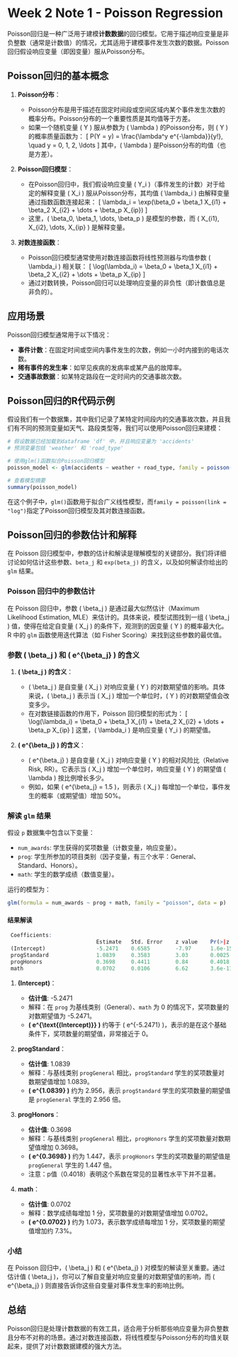 # Week 2 Note 1 - Poisson Regression

Poisson回归是一种广泛用于建模**计数数据**的回归模型。它用于描述响应变量是非负整数（通常是计数值）的情况，尤其适用于建模事件发生次数的数据。Poisson回归假设响应变量（即因变量）服从Poisson分布。

## Poisson回归的基本概念

1. **Poisson分布**：
   - Poisson分布是用于描述在固定时间段或空间区域内某个事件发生次数的概率分布。Poisson分布的一个重要性质是其均值等于方差。
   - 如果一个随机变量 \( Y \) 服从参数为 \( \lambda \) 的Poisson分布，则 \( Y \) 的概率质量函数为：
     \[
     P(Y = y) = \frac{\lambda^y e^{-\lambda}}{y!}, \quad y = 0, 1, 2, \ldots
     \]
   其中，\( \lambda \) 是Poisson分布的均值（也是方差）。

2. **Poisson回归模型**：
   - 在Poisson回归中，我们假设响应变量 \( Y_i \)（事件发生的计数）对于给定的解释变量 \( X_i \) 服从Poisson分布，其均值 \( \lambda_i \) 由解释变量通过指数函数连接起来：
     \[
     \lambda_i = \exp(\beta_0 + \beta_1 X_{i1} + \beta_2 X_{i2} + \dots + \beta_p X_{ip})
     \]
   - 这里，\( \beta_0, \beta_1, \dots, \beta_p \) 是模型的参数，而 \( X_{i1}, X_{i2}, \dots, X_{ip} \) 是解释变量。

3. **对数连接函数**：
   - Poisson回归模型通常使用对数连接函数将线性预测器与均值参数 \( \lambda_i \) 相关联：
     \[
     \log(\lambda_i) = \beta_0 + \beta_1 X_{i1} + \beta_2 X_{i2} + \dots + \beta_p X_{ip}
     \]
   - 通过对数转换，Poisson回归可以处理响应变量的非负性（即计数值总是非负的）。

## 应用场景

Poisson回归模型通常用于以下情况：

- **事件计数**：在固定时间或空间内事件发生的次数，例如一小时内接到的电话次数。
- **稀有事件的发生率**：如罕见疾病的发病率或某产品的故障率。
- **交通事故数据**：如某特定路段在一定时间内的交通事故次数。

## Poisson回归的R代码示例

假设我们有一个数据集，其中我们记录了某特定时间段内的交通事故次数，并且我们有不同的预测变量如天气、路段类型等，我们可以使用Poisson回归来建模：

```R
# 假设数据已经加载到dataframe 'df' 中，并且响应变量为 'accidents'
# 预测变量包括 'weather' 和 'road_type'

# 使用glm()函数拟合Poisson回归模型
poisson_model <- glm(accidents ~ weather + road_type, family = poisson(link = "log"), data = df)

# 查看模型摘要
summary(poisson_model)
```

在这个例子中，`glm()`函数用于拟合广义线性模型，而`family = poisson(link = "log")`指定了Poisson回归模型及其对数连接函数。

## Poisson回归的参数估计和解释

在 Poisson 回归模型中，参数的估计和解读是理解模型的关键部分。我们将详细讨论如何估计这些参数、`beta_j` 和 `exp(beta_j)` 的含义，以及如何解读你给出的 `glm` 结果。

### Poisson 回归中的参数估计

在 Poisson 回归中，参数 \( \beta_j \) 是通过最大似然估计（Maximum Likelihood Estimation, MLE）来估计的。具体来说，模型试图找到一组 \( \beta_j \) 值，使得在给定自变量 \( X_j \) 的条件下，观测到的因变量 \( Y \) 的概率最大化。R 中的 `glm` 函数使用迭代算法（如 Fisher Scoring）来找到这些参数的最优值。

### 参数 \( \beta_j \) 和 \( e^{\beta_j} \) 的含义

1. **\( \beta_j \) 的含义**：
   - \( \beta_j \) 是自变量 \( X_j \) 对响应变量 \( Y \) 的对数期望值的影响。具体来说，\( \beta_j \) 表示当 \( X_j \) 增加一个单位时，\( Y \) 的对数期望值会改变多少。
   - 在对数链接函数的作用下，Poisson 回归模型的形式为：
     \[
     \log(\lambda_i) = \beta_0 + \beta_1 X_{i1} + \beta_2 X_{i2} + \dots + \beta_p X_{ip}
     \]
     这里，\( \lambda_i \) 是响应变量 \( Y_i \) 的期望值。

2. **\( e^{\beta_j} \) 的含义**：
   - \( e^{\beta_j} \) 是自变量 \( X_j \) 对响应变量 \( Y \) 的相对风险比（Relative Risk, RR）。它表示当 \( X_j \) 增加一个单位时，响应变量 \( Y \) 的期望值 \( \lambda \) 按比例增长多少。
   - 例如，如果 \( e^{\beta_j} = 1.5 \)，则表示 \( X_j \) 每增加一个单位，事件发生的概率（或期望值）增加 50%。

### 解读 `glm` 结果

假设 `p` 数据集中包含以下变量：

- `num_awards`: 学生获得的奖项数量（计数变量，响应变量）。
- `prog`: 学生所参加的项目类别（因子变量，有三个水平：General、Standard、Honors）。
- `math`: 学生的数学成绩（数值变量）。

运行的模型为：

```r
glm(formula = num_awards ~ prog + math, family = "poisson", data = p)
```

#### 结果解读

```r
 Coefficients:
                            Estimate   Std. Error    z value    Pr(>|z|)    
 (Intercept)                -5.2471    0.6585        -7.97      1.6e-15 ***
 progStandard               1.0839     0.3583        3.03       0.0025 ** 
 progHonors                 0.3698     0.4411        0.84       0.4018    
 math                       0.0702     0.0106        6.62       3.6e-11 ***
```

1. **(Intercept)**：
   - **估计值**: -5.2471
   - 解释：在 `prog` 为基线类别（General）、`math` 为 0 的情况下，奖项数量的对数期望值为 -5.2471。
   - **\( e^{\text{(Intercept)}} \)** 约等于 \( e^{-5.2471} \)，表示的是在这个基础条件下，奖项数量的期望值，非常接近于 0。

2. **progStandard**：
   - **估计值**: 1.0839
   - 解释：与基线类别 `progGeneral` 相比，`progStandard` 学生的奖项数量对数期望值增加 1.0839。
   - **\( e^{1.0839} \)** 约为 2.956，表示 `progStandard` 学生的奖项数量的期望值是 `progGeneral` 学生的 2.956 倍。

3. **progHonors**：
   - **估计值**: 0.3698
   - 解释：与基线类别 `progGeneral` 相比，`progHonors` 学生的奖项数量对数期望值增加 0.3698。
   - **\( e^{0.3698} \)** 约为 1.447，表示 `progHonors` 学生的奖项数量的期望值是 `progGeneral` 学生的 1.447 倍。
   - 注意：p值（0.4018）表明这个系数在常见的显著性水平下并不显著。

4. **math**：
   - **估计值**: 0.0702
   - 解释：数学成绩每增加 1 分，奖项数量的对数期望值增加 0.0702。
   - **\( e^{0.0702} \)** 约为 1.073，表示数学成绩每增加 1 分，奖项数量的期望值增加约 7.3%。

### 小结

在 Poisson 回归中，\( \beta_j \) 和 \( e^{\beta_j} \) 对模型的解读至关重要。通过估计值 \( \beta_j \)，你可以了解自变量对响应变量的对数期望值的影响，而 \( e^{\beta_j} \) 则直接告诉你这些自变量对事件发生率的影响比例。

## 总结

Poisson回归是处理计数数据的有效工具，适合用于分析那些响应变量为非负整数且分布不对称的场景。通过对数连接函数，将线性模型与Poisson分布的均值关联起来，提供了对计数数据建模的强大方法。
